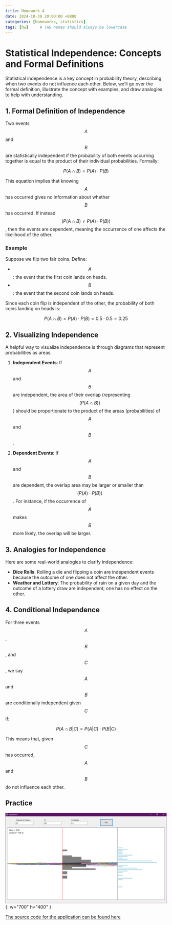 ```yaml
---
title: Homework 4
date: 2024-10-30 20:00:00 +0800
categories: [homeworks, statistics]
tags: [hw]     # TAG names should always be lowercase
---
```


# Statistical Independence: Concepts and Formal Definitions

Statistical independence is a key concept in probability theory, describing when two events do not influence each other. Below, we’ll go over the formal definition, illustrate the concept with examples, and draw analogies to help with understanding.

## 1. Formal Definition of Independence

Two events $$ A $$ and $$ B $$ are statistically independent if the probability of both events occurring together is equal to the product of their individual probabilities. Formally:

$$
P(A \cap B) = P(A) \cdot P(B)
$$

This equation implies that knowing $$ A $$ has occurred gives no information about whether $$ B $$ has occurred. If instead $$( P(A \cap B) \neq P(A) \cdot P(B) )$$, then the events are dependent, meaning the occurrence of one affects the likelihood of the other.

### Example

Suppose we flip two fair coins. Define:
- $$ A $$: the event that the first coin lands on heads.
- $$ B $$: the event that the second coin lands on heads.

Since each coin flip is independent of the other, the probability of both coins landing on heads is:

$$
P(A \cap B) = P(A) \cdot P(B) = 0.5 \cdot 0.5 = 0.25
$$

## 2. Visualizing Independence

A helpful way to visualize independence is through diagrams that represent probabilities as areas.

1. **Independent Events**: If $$ A $$ and $$ B $$ are independent, the area of their overlap (representing $$( P(A \cap B) )$$) should be proportionate to the product of the areas (probabilities) of $$ A $$ and $$ B $$.
   
2. **Dependent Events**: If $$ A $$ and $$ B $$ are dependent, the overlap area may be larger or smaller than $$( P(A) \cdot P(B) )$$. For instance, if the occurrence of $$ A $$ makes $$ B $$ more likely, the overlap will be larger.

## 3. Analogies for Independence

Here are some real-world analogies to clarify independence:

- **Dice Rolls**: Rolling a die and flipping a coin are independent events because the outcome of one does not affect the other.
- **Weather and Lottery**: The probability of rain on a given day and the outcome of a lottery draw are independent; one has no effect on the other.

## 4. Conditional Independence

For three events $$ A $$, $$ B $$, and $$ C $$, we say $$ A $$ and $$ B $$ are conditionally independent given $$ C $$ if:

$$
P(A \cap B | C) = P(A | C) \cdot P(B | C)
$$

This means that, given $$ C $$ has occurred, $$ A $$ and $$ B $$ do not influence each other.


## Practice


![Desktop View](/assets/Program4.png){: w="700" h="400" }

[The source code for the application can be found here](https://github.com/Stek00/stek00.github.io/tree/main/Homework_4)